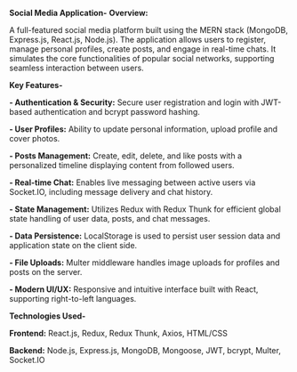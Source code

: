 **Social Media Application-**
**Overview:**

A full-featured social media platform built using the MERN stack (MongoDB, Express.js, React.js, Node.js).
The application allows users to register, manage personal profiles, create posts, and engage in real-time chats.
It simulates the core functionalities of popular social networks, supporting seamless interaction between users.



**Key Features-**

**- Authentication & Security:** Secure user registration and login with JWT-based authentication and bcrypt password hashing.

**- User Profiles:** Ability to update personal information, upload profile and cover photos.

**- Posts Management:** Create, edit, delete, and like posts with a personalized timeline displaying content from followed users.

**- Real-time Chat:** Enables live messaging between active users via Socket.IO, including message delivery and chat history.

**- State Management:** Utilizes Redux with Redux Thunk for efficient global state handling of user data, posts, and chat messages.

**- Data Persistence:** LocalStorage is used to persist user session data and application state on the client side.

**- File Uploads:** Multer middleware handles image uploads for profiles and posts on the server.

**- Modern UI/UX:** Responsive and intuitive interface built with React, supporting right-to-left languages.



**Technologies Used-**

**Frontend:**
React.js, Redux, Redux Thunk, Axios, HTML/CSS

**Backend:**
Node.js, Express.js, MongoDB, Mongoose, JWT, bcrypt, Multer, Socket.IO

